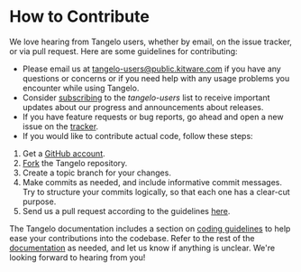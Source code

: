 How to Contribute
=================

We love hearing from Tangelo users, whether by email, on the issue tracker, or
via pull request.  Here are some guidelines for contributing:

- Please email us at <tangelo-users@public.kitware.com> if you have any questions or concerns or if you need help with any usage problems you encounter while using Tangelo.
- Consider [subscribing](http://public.kitware.com/mailman/listinfo/tangelo-users) to the *tangelo-users* list to receive important updates about our progress and announcements about releases.
- If you have feature requests or bug reports, go ahead and open a new issue on the [tracker](https://github.com/Kitware/tangelo/issues).
- If you would like to contribute actual code, follow these steps:

1. Get a [GitHub account](https://github.com/join).
2. [Fork](https://github.com/Kitware/tangelo/fork) the Tangelo repository.
3. Create a topic branch for your changes.
4. Make commits as needed, and include informative commit messages.  Try to structure your commits logically, so that each one has a clear-cut purpose.
5. Send us a pull request according to the guidelines [here](https://help.github.com/articles/using-pull-requests).

The Tangelo documentation includes a section on [coding guidelines](http://tangelo.readthedocs.org/en/latest/coding-style-guide.html) to help ease your contributions into the codebase.  Refer to the rest of the [documentation](http://tangelo.readthedocs.org/en/latest/index.html) as needed, and let us know if anything is unclear.  We're looking forward to hearing from you!
